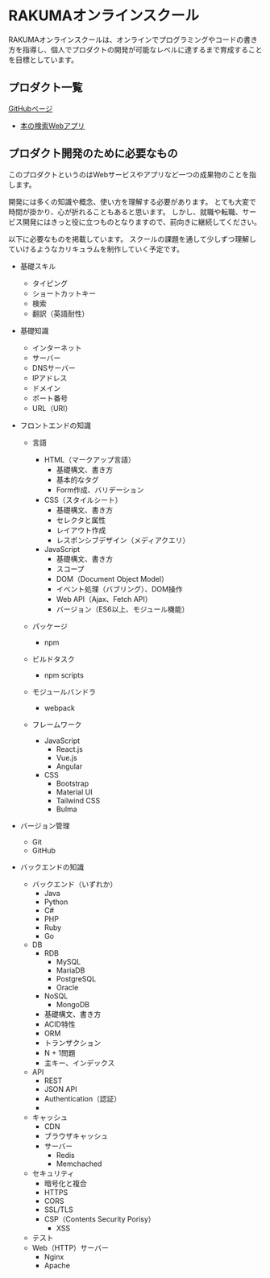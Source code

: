 # RAKUMAオンラインスクール

RAKUMAオンラインスクールは、オンラインでプログラミングやコードの書き方を指導し、個人でプロダクトの開発が可能なレベルに達するまで育成することを目標としています。

## プロダクト一覧

[GitHubページ](https://bboyrabi.github.io/)

- [本の検索Webアプリ](https://bboyrabi.github.io/projects/goal-books/index.html)

## プロダクト開発のために必要なもの

このプロダクトというのはWebサービスやアプリなど一つの成果物のことを指します。

開発には多くの知識や概念、使い方を理解する必要があります。
とても大変で時間が掛かり、心が折れることもあると思います。
しかし、就職や転職、サービス開発にはきっと役に立つものとなりますので、前向きに継続してください。

以下に必要なものを掲載しています。
スクールの課題を通して少しずつ理解していけるようなカリキュラムを制作していく予定です。

- 基礎スキル
    - タイピング
    - ショートカットキー
    - 検索
    - 翻訳（英語耐性）

- 基礎知識
    - インターネット
    - サーバー
    - DNSサーバー
    - IPアドレス
    - ドメイン
    - ポート番号
    - URL（URI）

- フロントエンドの知識
    - 言語
        - HTML（マークアップ言語）
            - 基礎構文、書き方
            - 基本的なタグ
            - Form作成、バリデーション
        - CSS（スタイルシート）
            - 基礎構文、書き方
            - セレクタと属性
            - レイアウト作成
            - レスポンシブデザイン（メディアクエリ）
        - JavaScript
            - 基礎構文、書き方
            - スコープ
            - DOM（Document Object Model）
            - イベント処理（バブリング）、DOM操作
            - Web API（Ajax、Fetch API）
            - バージョン（ES6以上、モジュール機能）
    - パッケージ
        - npm

    - ビルドタスク
        - npm scripts

    - モジュールバンドラ
        - webpack

    - フレームワーク
        - JavaScript
            - React.js
            - Vue.js
            - Angular
        - CSS
            - Bootstrap
            - Material UI
            - Tailwind CSS
            - Bulma

- バージョン管理
    - Git
    - GitHub

- バックエンドの知識
    - バックエンド（いずれか）
        - Java
        - Python
        - C#
        - PHP
        - Ruby
        - Go
    - DB
        - RDB
            - MySQL
            - MariaDB
            - PostgreSQL
            - Oracle
        - NoSQL
            - MongoDB
        - 基礎構文、書き方
        - ACID特性
        - ORM
        - トランザクション
        - N + 1問題
        - 主キー、インデックス
    - API
        - REST
        - JSON API
        - Authentication（認証）
        - 
    - キャッシュ
        - CDN
        - ブラウザキャッシュ
        - サーバー
            - Redis
            - Memchached
    - セキュリティ
        - 暗号化と複合
        - HTTPS
        - CORS
        - SSL/TLS
        - CSP（Contents Security Porisy）
            - XSS
    - テスト
    - Web（HTTP）サーバー
        - Nginx
        - Apache